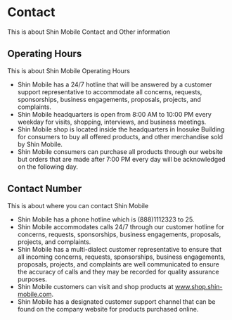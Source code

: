 # Contact

This is about Shin Mobile Contact and Other information

## Operating Hours

This is about Shin Mobile Operating Hours

- Shin Mobile has a 24/7 hotline that will be answered by a customer support representative to accommodate all concerns, requests, sponsorships, business engagements, proposals, projects, and complaints.
- Shin Mobile headquarters is open from 8:00 AM to 10:00 PM every weekday for visits, shopping, interviews, and business meetings.
- Shin Mobile shop is located inside the headquarters in Inosuke Building for consumers to buy all offered products, and other merchandise sold by Shin Mobile.
- Shin Mobile consumers can purchase all products through our website but orders that are made after 7:00 PM every day will be acknowledged on the following day.

## Contact Number

This is about where you can contact Shin Mobile

- Shin Mobile has a phone hotline which is (888)1112323 to 25.
- Shin Mobile accommodates calls 24/7 through our customer hotline for concerns, requests, sponsorships, business engagements, proposals, projects, and complaints.
- Shin Mobile has a multi-dialect customer representative to ensure that all incoming concerns, requests, sponsorships, business engagements, proposals, projects, and complaints are well communicated to ensure the accuracy of calls and they may be recorded for quality assurance purposes.
- Shin Mobile customers can visit and shop products at www.shop.shin-mobile.com.
- Shin Mobile has a designated customer support channel that can be found on the company website for products purchased online.